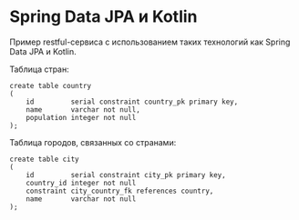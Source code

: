 # Spring Data JPA и Kotlin
Пример restful-сервиса с использованием таких технологий как Spring Data JPA и Kotlin.

Таблица стран:

    create table country
    (
        id         serial constraint country_pk primary key,
        name       varchar not null,
        population integer not null
    );

Таблица городов, связанных со странами:

    create table city
    (
        id         serial constraint city_pk primary key,
        country_id integer not null
        constraint city_country_fk references country,
        name       varchar not null
    );
